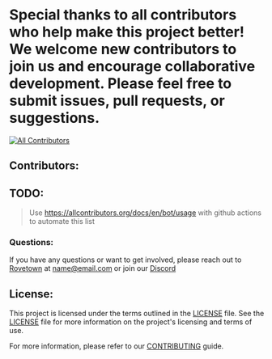 # Special thanks to all contributors who help make this project better! We welcome new contributors to join us and encourage collaborative development. Please feel free to submit issues, pull requests, or suggestions.


[![All Contributors](https://img.shields.io/github/all-contributors/Rovetown/HarryPotterRenewed?color=ee8449&style=for-the-badge)](#contributors)

## Contributors:

<!-- ALL-CONTRIBUTORS-LIST:START - Do not remove or modify this section -->
<!-- prettier-ignore-start -->
<!-- markdownlint-disable -->

<!-- markdownlint-restore -->
<!-- prettier-ignore-end -->

<!-- ALL-CONTRIBUTORS-LIST:END -->


## TODO:
  > Use https://allcontributors.org/docs/en/bot/usage with github actions to automate this list

### Questions:

If you have any questions or want to get involved, please reach out to [Rovetown](https://github.com/Rovetown) at [name@email.com](mailto:name@email.com) or join our [Discord](https://discord.gg/KkdkGus3KT)

## License:

This project is licensed under the terms outlined in the [LICENSE](LICENSE) file. See the [LICENSE](LICENSE) file for more information on the project's licensing and terms of use.

For more information, please refer to our [CONTRIBUTING](CONTRIBUTING.md) guide.